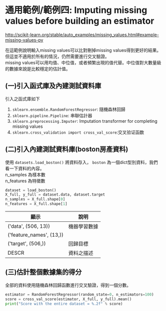 # 通用範例/範例四: Imputing missing values before building an estimator

http://scikit-learn.org/stable/auto_examples/missing_values.html#example-missing-values-py

在這範例說明輸入missing values可以比對刪掉missing values得到更好的結果。但這並不適用於所有的情況，仍然需要進行交叉驗證。<br />
missing values可以用均值、中位值，或者頻繁出現的值代替。中位值對大數量級的數據來說是比較穩定的估計值。

## (一)引入函式庫及內建測試資料庫

引入之函式庫如下

1. `sklearn.ensemble.RandomForestRegressor`: 隨機森林回歸
2. `sklearn.pipeline.Pipeline`: 串聯估計器
3. `sklearn.preprocessing.Imputer`: Imputation transformer for completing missing values
4. `sklearn.cross_validation import cross_val_score`:交叉验证函数

## (二)引入內建測試資料庫(boston房產資料)
使用 `datasets.load_boston()` 將資料存入， `boston` 為一個dict型別資料，我們看一下資料的內容。<br />
n_samples 為樣本數<br />
n_features 為特徵數

```python
dataset = load_boston()
X_full, y_full = dataset.data, dataset.target
n_samples = X_full.shape[0]
n_features = X_full.shape[1]
```

| 顯示 | 說明 |
| -- | -- |
| ('data', (506, 13))| 機器學習數據 |
| ('feature_names', (13,)) |  |
| ('target', (506,)) | 回歸目標 |
| DESCR | 資料之描述 |


## (三)估計整個數據集的得分
全部的資料使用隨機森林回歸函數進行交叉驗證，得到一個分數。
```python
estimator = RandomForestRegressor(random_state=0, n_estimators=100)
score = cross_val_score(estimator, X_full, y_full).mean()
print("Score with the entire dataset = %.2f" % score)
```
